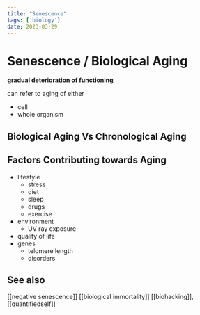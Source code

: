 ```yaml
---
title: "Senescence"
tags: ['biology']
date: 2023-03-29
---
```


# Senescence / Biological Aging

**gradual deterioration of functioning**

can refer to aging of either
- cell 
- whole organism

## Biological Aging Vs Chronological Aging

## Factors Contributing towards Aging
- lifestyle
	- stress
	- diet 
	- sleep 
	- drugs
	- exercise
- environment 
	- UV ray exposure
- quality of life 
- genes 
	- telomere length
	- disorders
## See also
[[negative senescence]]
[[biological immortality]]
[[biohacking]],[[quantifiedself]]

